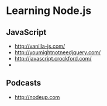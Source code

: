 # Learning Node.js

## JavaScript
* http://vanilla-js.com/
* http://youmightnotneedjquery.com/
* http://javascript.crockford.com/
*

## Podcasts
* http://nodeup.com
